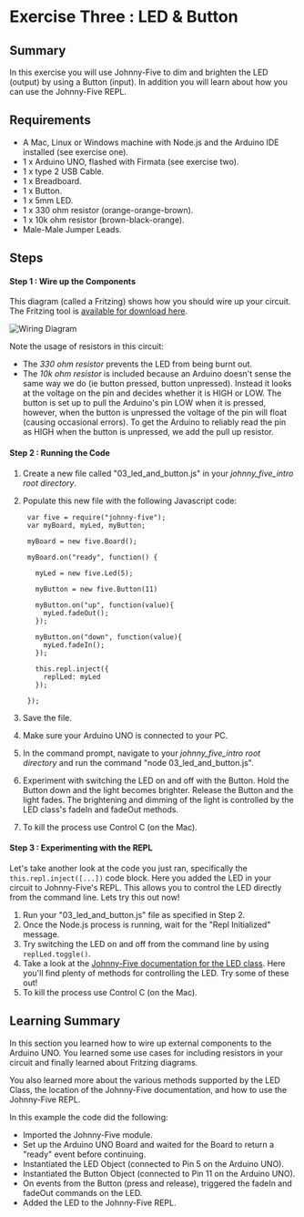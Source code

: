 # Exercise Three : LED & Button #

## Summary ##

In this exercise you will use Johnny-Five to dim and brighten the LED (output) by using a Button (input). In addition you will learn about how you can use the Johnny-Five REPL.

## Requirements ##

* A Mac, Linux or Windows machine with Node.js and the Arduino IDE installed (see exercise one).
* 1 x Arduino UNO, flashed with Firmata (see exercise two).
* 1 x type 2 USB Cable.
* 1 x Breadboard.
* 1 x Button.
* 1 x 5mm LED.
* 1 x 330 ohm resistor (orange-orange-brown).
* 1 x 10k ohm resistor (brown-black-orange).
* Male-Male Jumper Leads.

## Steps ##

#### Step 1 : Wire up the Components ####

This diagram (called a Fritzing) shows how you should wire up your circuit.  The Fritzing tool is [available for download here](http://fritzing.org/download/).

![Wiring Diagram](https://github.com/markwest1972/johnny_five_intro/blob/master/fritzings/03_led_and_button.png)

Note the usage of resistors in this circuit:
* The *330 ohm resistor* prevents the LED from being burnt out.
* The *10k ohm resistor* is included because an Arduino doesn't sense the same way we do (ie button pressed, button unpressed). Instead it looks at the voltage on the pin and decides whether it is HIGH or LOW. The button is set up to pull the Arduino's pin LOW when it is pressed, however, when the button is unpressed the voltage of the pin will float (causing occasional errors). To get the Arduino to reliably read the pin as HIGH when the button is unpressed, we add the pull up resistor.

#### Step 2 : Running the Code ####

1. Create a new file called "03_led_and_button.js" in your *johnny_five_intro root directory*.
2. Populate this new file with the following Javascript code:

        var five = require("johnny-five");
        var myBoard, myLed, myButton;

        myBoard = new five.Board();

        myBoard.on("ready", function() {

          myLed = new five.Led(5);

          myButton = new five.Button(11)

          myButton.on("up", function(value){
            myLed.fadeOut();
          });

          myButton.on("down", function(value){
            myLed.fadeIn();
          });

          this.repl.inject({
            replLed: myLed
          });

        });
3. Save the file.
4. Make sure your Arduino UNO is connected to your PC.
5. In the command prompt, navigate to your *johnny_five_intro root directory* and run the command "node 03_led_and_button.js".
6. Experiment with switching the LED on and off with the Button.  Hold the Button down and the light becomes brighter.  Release the Button and the light fades.  The brightening and dimming of the light is controlled by the LED class's fadeIn and fadeOut methods.  
7. To kill the process use Control C (on the Mac).

#### Step 3 : Experimenting with the REPL ####

Let's take another look at the code you just ran, specifically the `this.repl.inject([...])` code block.  Here you added the LED in your circuit to Johnny-Five's REPL.  This allows you to control the LED directly from the command line.  Lets try this out now!

1. Run your "03_led_and_button.js" file as specified in Step 2.
2. Once the Node.js process is running, wait for the "Repl Initialized" message.
3. Try switching the LED on and off from the command line by using `replLed.toggle()`.
4. Take a look at the [Johnny-Five documentation for the LED class](https://github.com/rwaldron/johnny-five/wiki/Led).  Here you'll find plenty of methods for controlling the LED.  Try some of these out!
5. To kill the process use Control C (on the Mac).

## Learning Summary ##

In this section you learned how to wire up external components to the Arduino UNO.  You learned some use cases for including resistors in your circuit and finally learned about Fritzing diagrams.

You also learned more about the various methods supported by the LED Class, the location of the Johnny-Five documentation, and how to use the Johnny-Five REPL.

In this example the code did the following:
 * Imported the Johnny-Five module.
 * Set up the Arduino UNO Board and waited for the Board to return a "ready" event before continuing.
 * Instantiated the LED Object (connected to Pin 5 on the Arduino UNO).
 * Instantiated the Button Object (connected to Pin 11 on the Arduino UNO).
 * On events from the Button (press and release), triggered the fadeIn and fadeOut commands on the LED.
 * Added the LED to the Johnny-Five REPL.
